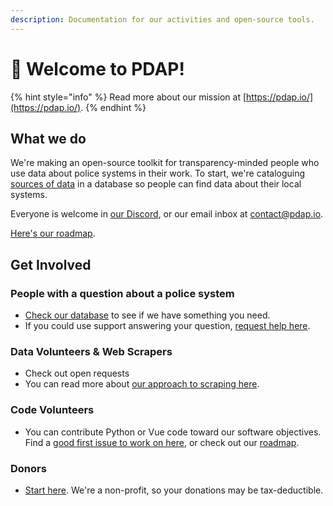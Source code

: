 ```yaml
---
description: Documentation for our activities and open-source tools.
---
```


# 👋 Welcome to PDAP!

{% hint style="info" %}
Read more about our mission at [https://pdap.io/](https://pdap.io/).
{% endhint %}

## What we do

We're making an open-source toolkit for transparency-minded people who use data about police systems in their work. To start, we're cataloguing [sources of data](broken-reference) in a database so people can find data about their local systems.

Everyone is welcome in [our Discord](https://discord.gg/wMqex8nKZJ), or our email inbox at [contact@pdap.io](mailto:contact@pdap.io).

[Here's our roadmap](https://github.com/orgs/Police-Data-Accessibility-Project/projects/21/views/2).

## Get Involved

### People with a question about a police system

* [Check our database](https://pdap.io/data) to see if we have something you need.
* If you could use support answering your question, [request help here](broken-reference).

### Data Volunteers & Web Scrapers

* Check out open requests
* You can read more about [our approach to scraping here](activities/contribute/web-scraping/our-approach.md).

### Code Volunteers

* You can contribute Python or Vue code toward our software objectives. Find a [good first issue to work on here](https://github.com/orgs/Police-Data-Accessibility-Project/projects/25/views/1), or check out our [roadmap](https://github.com/orgs/Police-Data-Accessibility-Project/projects/21/views/2).

### Donors

* [Start here](https://pdap.io/contribute.html). We're a non-profit, so your donations may be tax-deductible.
